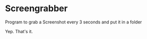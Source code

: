 # Screengrabber
Program to grab a Screenshot every 3 seconds and put it in a folder

Yep. That's it.
